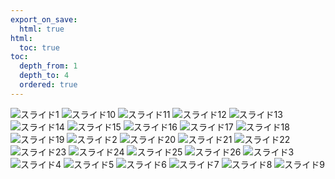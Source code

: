 ```yaml
---
export_on_save:
  html: true
html:
  toc: true
toc:
  depth_from: 1
  depth_to: 4
  ordered: true
---
```


![スライド1](..\resources\auto_pptx\200_主成分分析(PCA)\スライド1.JPG)
![スライド10](..\resources\auto_pptx\200_主成分分析(PCA)\スライド10.JPG)
![スライド11](..\resources\auto_pptx\200_主成分分析(PCA)\スライド11.JPG)
![スライド12](..\resources\auto_pptx\200_主成分分析(PCA)\スライド12.JPG)
![スライド13](..\resources\auto_pptx\200_主成分分析(PCA)\スライド13.JPG)
![スライド14](..\resources\auto_pptx\200_主成分分析(PCA)\スライド14.JPG)
![スライド15](..\resources\auto_pptx\200_主成分分析(PCA)\スライド15.JPG)
![スライド16](..\resources\auto_pptx\200_主成分分析(PCA)\スライド16.JPG)
![スライド17](..\resources\auto_pptx\200_主成分分析(PCA)\スライド17.JPG)
![スライド18](..\resources\auto_pptx\200_主成分分析(PCA)\スライド18.JPG)
![スライド19](..\resources\auto_pptx\200_主成分分析(PCA)\スライド19.JPG)
![スライド2](..\resources\auto_pptx\200_主成分分析(PCA)\スライド2.JPG)
![スライド20](..\resources\auto_pptx\200_主成分分析(PCA)\スライド20.JPG)
![スライド21](..\resources\auto_pptx\200_主成分分析(PCA)\スライド21.JPG)
![スライド22](..\resources\auto_pptx\200_主成分分析(PCA)\スライド22.JPG)
![スライド23](..\resources\auto_pptx\200_主成分分析(PCA)\スライド23.JPG)
![スライド24](..\resources\auto_pptx\200_主成分分析(PCA)\スライド24.JPG)
![スライド25](..\resources\auto_pptx\200_主成分分析(PCA)\スライド25.JPG)
![スライド26](..\resources\auto_pptx\200_主成分分析(PCA)\スライド26.JPG)
![スライド3](..\resources\auto_pptx\200_主成分分析(PCA)\スライド3.JPG)
![スライド4](..\resources\auto_pptx\200_主成分分析(PCA)\スライド4.JPG)
![スライド5](..\resources\auto_pptx\200_主成分分析(PCA)\スライド5.JPG)
![スライド6](..\resources\auto_pptx\200_主成分分析(PCA)\スライド6.JPG)
![スライド7](..\resources\auto_pptx\200_主成分分析(PCA)\スライド7.JPG)
![スライド8](..\resources\auto_pptx\200_主成分分析(PCA)\スライド8.JPG)
![スライド9](..\resources\auto_pptx\200_主成分分析(PCA)\スライド9.JPG)
